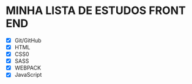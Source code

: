 # MINHA LISTA DE ESTUDOS FRONT END

- [x] Git/GitHub
- [x] HTML
- [x] CSS0
- [x] SASS
- [X] WEBPACK
- [x] JavaScript